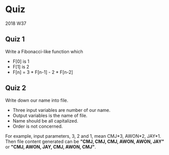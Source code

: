 # Quiz #

2018 W37

## Quiz 1 ##
Write a Fibonacci-like function which

- F[0] is 1
- F[1] is 2
- F[n] = 3 * F[n-1] - 2 * F[n-2]


## Quiz 2 ##
Write down our name into file.

- Three input variables are number of our name.
- Output variables is the name of file.
- Name should be all capitalized.
- Order is not concerned.

For example, input parameters, 3, 2 and 1, mean CMJ\*3, AWON\*2, JAY\*1. </br>
Then file content generated can be **"CMJ, CMJ, CMJ, AWON, AWON, JAY"** or **"CMJ, AWON, JAY, CMJ, AWON, CMJ"**.

